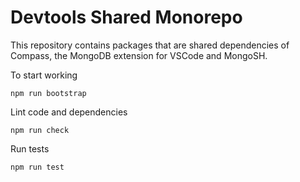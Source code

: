 # Devtools Shared Monorepo

This repository contains packages that are shared dependencies of Compass, the MongoDB extension for VSCode and MongoSH.

To start working

```
npm run bootstrap
```

Lint code and dependencies

```
npm run check
```

Run tests

```
npm run test
```
